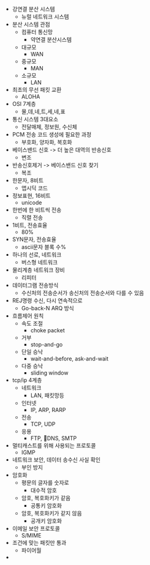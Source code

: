 - 강연결 분산 시스템
	- 뉴럴 네트워크 시스템
- 분산 시스템 관점
	- 컴퓨터 통신망
		- 약연결 분산시스템
	- 대규모
		- WAN
	- 중규모
		- MAN
	- 소규모
		- LAN
- 최초의 무선 패킷 교환
	- ALOHA
- OSI 7계층
	- 물,데,네,트,세,네,표
- 통신 시스템 3대요소
	- 전달매체, 정보원, 수신체
- PCM 전송 코드 생성에 필요한 과정
	- 부호화, 양자화, 복호화
- 베이스밴드 신호 -> 더 높은 대역의 반송신호
	- 변조
- 반송신호제거 -> 베이스밴드 신호 찾기
	- 복조
- 한문자, 8비트
	- 앱시딕 코드
- 정보표현, 16비트
	- unicode
- 한번에 한 비트씩 전송
	- 직렬 전송
- 1비트, 전송효율
	- 80%
- SYN문자, 전송효율
	- ascii문자 블록 수%
- 하나의 선로, 네트워크
	- 버스형 네트워크
- 물리계층 네트워크 장비
	- 리피터
- 데이터그램 전송방식
	- 수신처의 전송순서가 송신처의 전송순서와 다를 수 있음
- REJ명령 수신, 다시 연속적으로
	- Go-back-N ARQ 방식
- 흐름제어 원칙
	- 속도 조절
		- choke packet
	- 거부
		- stop-and-go
	- 단일 승낙
		- wait-and-before, ask-and-wait
	- 다중 승낙
		- sliding window
- tcp/ip 4계층
	- 네트워크
		- LAN, 패킷망등
	- 인터넷
		- IP, ARP, RARP
	- 전송
		- TCP, UDP
	- 응용
		- FTP, DNS, SMTP
- 멀티캐스트를 위해 사용되는 프로토콜
	- IGMP
- 네트워크 보안, 데이터 송수신 사실 확인
	- 부인 방지
- 암호화
	- 평문의 글자를 숫자로
		- 대수적 암호
	- 암호, 복호화키가 같음
		- 공통키 암호화
	- 암호, 복호화키가 같지 않음
		- 공개키 암호화
- 이메일 보안 프로토콜
	- S/MIME
- 조건에 맞는 패킷만 통과
	- 파이어월
-